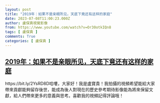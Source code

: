 ```yaml
---
layout: post
title: "2019年：如果不是亲眼所见，天底下竟还有这样的家庭"
date: 2023-07-08T11:00:23.000Z
author: 盧保貴視覺影像
from: https://www.youtube.com/watch?v=Or30otkIQn8
tags: [ 盧保貴 ]
comments: True
categories: [ 盧保貴 ]
---
```

<!--1688814023000-->
[2019年：如果不是亲眼所见，天底下竟还有这样的家庭](https://www.youtube.com/watch?v=Or30otkIQn8)
------

<div>
https://bit.ly/2YsRD8D哈嘍，大家好！我是盧寶貴！我拍攝的視頻希望能給大家帶來貢獻能夠留存後世，能成為後人對現在的歷史參考期待影像能為將來保留文獻，給人們帶來更多的意義與思考。喜歡我的視頻記得評論哦！
</div>
